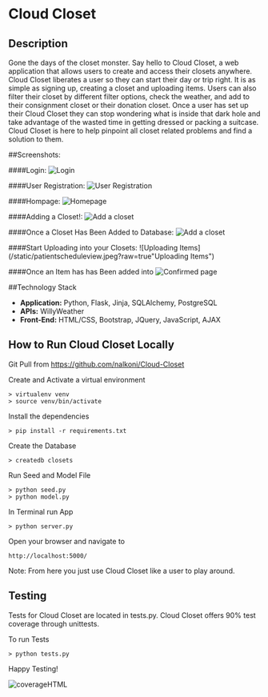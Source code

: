 # Cloud Closet


## Description

Gone the days of the closet monster. Say hello to Cloud Closet, a web application that allows users to create and access their closets anywhere. Cloud Closet liberates a user so they can start their day or trip right. It is as simple as signing up, creating a closet and uploading items. Users can also filter their closet by different filter options, check the weather, and add to their consignment closet or their donation closet. Once a user has set up their Cloud Closet they can stop wondering what is inside that dark hole and take advantage of the wasted time in getting dressed or packing a suitcase. Cloud Closet is here to help pinpoint all closet related problems and find a solution to them.


##Screenshots:

####Login:
![Login](/static/homepage.jpeg?raw=true "Login Page")

####User Registration: 
![User Registration](/static/homepage.jpeg?raw=true "User Registration Page")

####Hompage:
![Homepage](/static/patientlogin.jpeg?raw=true "Homepage")

####Adding a Closet!:
![Add a closet](/static/onceuserloggedin.jpeg?raw=true "Adding a Closet")

####Once a Closet Has Been Added to Database:
![Add a closet](/static/onceuserloggedin.jpeg?raw=true "Once a Closet has been added to database")

####Start Uploading into your Closets:
![Uploading Items](/static/patientscheduleview.jpeg?raw=true"Uploading Items")

####Once an Item has has Been added into 
![Confirmed page](/static/confirmedpage.jpeg?raw=true "Confirmed page")



##Technology Stack

- **Application:** Python, Flask, Jinja, SQLAlchemy, PostgreSQL
- **APIs:** WillyWeather
- **Front-End:** HTML/CSS, Bootstrap, JQuery, JavaScript, AJAX


## How to Run Cloud Closet Locally

Git Pull from https://github.com/nalkoni/Cloud-Closet


Create and Activate a virtual environment 

```
> virtualenv venv
> source venv/bin/activate
```

Install the dependencies

```
> pip install -r requirements.txt
```

Create the Database

```
> createdb closets
```

Run Seed and Model File

```
> python seed.py
> python model.py
```

In Terminal run App
```
> python server.py
```


Open your browser and navigate to 

```
http://localhost:5000/
```

Note: From here you just use Cloud Closet like a user to play around.




## Testing

Tests for Cloud Closet are located in tests.py. Cloud Closet offers 90% test coverage through unittests.

To run Tests 

```
> python tests.py
```

Happy Testing! 

![coverageHTML](/static/coverage.jpg?raw=true "Testing Coverage")

